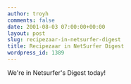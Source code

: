 ```yaml
---
author: troyh
comments: false
date: 2001-08-03 07:00:00+00:00
layout: post
slug: recipezaar-in-netsurfer-digest
title: Recipezaar in NetSurfer Digest
wordpress_id: 1389
---
```


We're in Netsurfer's Digest today!
